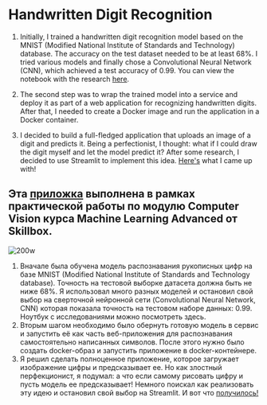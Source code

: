 # Handwritten Digit Recognition

1. Initially, I trained a handwritten digit recognition model based on the MNIST (Modified National Institute of Standards and Technology) database. The accuracy on the test dataset needed to be at least 68%. I tried various models and finally chose a Convolutional Neural Network (CNN), which achieved a test accuracy of 0.99. You can view the notebook with the research [here]([link-to-notebook](https://github.com/UzunDemir/mnist_777/blob/main/RESEARCH%26MODEL/prepare_model.ipynb)).

2. The second step was to wrap the trained model into a service and deploy it as part of a web application for recognizing handwritten digits. After that, I needed to create a Docker image and run the application in a Docker container.

3. I decided to build a full-fledged application that uploads an image of a digit and predicts it. Being a perfectionist, I thought: what if I could draw the digit myself and let the model predict it? After some research, I decided to use Streamlit to implement this idea. [Here's](https://mnist777.streamlit.app/) what I came up with!

## Эта [приложка](https://mnist777.streamlit.app/) выполнена в рамках практической работы по модулю Computer Vision курса Machine Learning Advanced от Skillbox.

![200w](https://github.com/UzunDemir/mnist_777/assets/94790150/09956e06-04b2-43fb-9eac-993f1201db74)


1. Вначале была обучена модель распознавания рукописных цифр на базе MNIST (Modified National Institute of Standards and Technology database).
Точность на тестовой выборке датасета должна быть не ниже 68%. Я использовал много разных моделей и остановил свой выбор на сверточной нейронной сети (Convolutional Neural Network, CNN) которая показала точность на тестовом наборе данных: 0.99.
Ноутбук с исследованиями можно посмотреть здесь.
2. Вторым шагом необходимо было обернуть готовую модель в сервис и запустить её как часть веб-приложения для распознавания самостоятельно написанных символов. После этого нужно было создать docker-образ и запустить приложение в docker-контейнере.
3. Я решил сделать полноценное приложение, которое загружает изображение цифры и предсказывает ее. Но как злостный перфекционист, я подумал: а что если самому рисовать цифру и пусть модель ее предсказывает! Немного поискал как реализовать эту идею и остановил свой выбор на Streamlit. И вот что [получилось!](https://mnist777.streamlit.app/) 

